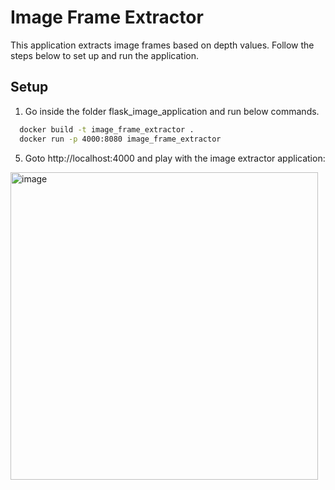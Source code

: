 # Image Frame Extractor

This application extracts image frames based on depth values. Follow the steps below to set up and run the application.

## Setup

1. Go inside the folder flask_image_application and run below commands.
  ```bash
    docker build -t image_frame_extractor . 
    docker run -p 4000:8080 image_frame_extractor
```
5. Goto http://localhost:4000 and play with the image extractor application:

<img width="492" alt="image" src="https://github.com/hassaanseeker/aiq_task/assets/7199288/ab269705-fcf9-492c-833e-18cfda090379">
